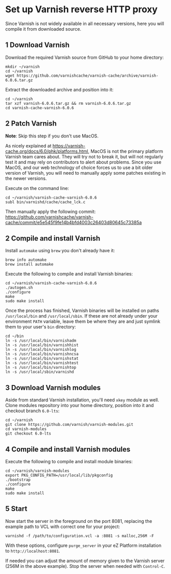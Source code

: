 # Set up Varnish reverse HTTP proxy

Since Varnish is not widely available in all necessary versions, here you will
compile it from downloaded source.

## 1 Download Varnish

Download the required Varnish source from GitHub to your home directory:

```console
mkdir ~/varnish
cd ~/varnish
wget https://github.com/varnishcache/varnish-cache/archive/varnish-6.0.6.tar.gz
```

Extract the downloaded archive and position into it:

```console
cd ~/varnish
tar xzf varnish-6.0.6.tar.gz && rm varnish-6.0.6.tar.gz
cd varnish-cache-varnish-6.0.6
```

## 2 Patch Varnish

**Note**: Skip this step if you don't use MacOS.

As nicely explained at https://varnish-cache.org/docs/6.0/phk/platforms.html,
MacOS is not the primary platform Varnish team cares about. They will try not to
break it, but will not regularly test it and may rely on contributors to alert
about problems. Since you use MacOS, and our web technology of choice forces us
to use a bit older version of Varnish, you will need to manually apply some
patches existing in the newer versions.

Execute on the command line:

```console
cd ~/varnish/varnish-cache-varnish-6.0.6
subl bin/varnishd/cache/cache_lck.c
```

Then manually apply the following commit: https://github.com/varnishcache/varnish-cache/commit/e5e545f9fe14b4bfd4003c26403d80645c73385a

## 2 Compile and install Varnish

Install `automake` using `brew` you don't already have it:

```console
brew info automake
brew install automake
```

Execute the following to compile and install Varnish binaries:

```console
cd ~/varnish/varnish-cache-varnish-6.0.6
./autogen.sh
./configure
make
sudo make install
```

Once the process has finished, Varnish binaries will be installed on paths
`/usr/local/bin` and `/usr/local/sbin`. If these are not already under your
environment `PATH` variable, leave them be where they are and just symlink them
to your user's `bin` directory:

```console
cd ~/bin
ln -s /usr/local/bin/varnishadm
ln -s /usr/local/bin/varnishhist
ln -s /usr/local/bin/varnishlog
ln -s /usr/local/bin/varnishncsa
ln -s /usr/local/bin/varnishstat
ln -s /usr/local/bin/varnishtest
ln -s /usr/local/bin/varnishtop
ln -s /usr/local/sbin/varnishd
```

## 3 Download Varnish modules

Aside from standard Varnish installation, you'll need `xkey` module as well.
Clone modules repository into your home directory, position into it and checkout
branch `6.0-lts`:

```console
cd ~/varnish
git clone https://github.com/varnish/varnish-modules.git
cd varnish-modules
git checkout 6.0-lts
```

## 4 Compile and install Varnish modules

Execute the following to compile and install module binaries:

```console
cd ~/varnish/varnish-modules
export PKG_CONFIG_PATH=/usr/local/lib/pkgconfig
./bootstrap
./configure
make
sudo make install
```

## 5 Start

Now start the server in the foreground on the port 8081, replacing the example
path to VCL with correct one for your project:

```console
varnishd -f /path/to/configuration.vcl -a :8081 -s malloc,256M -F
```

With these options, configure `purge_server` in your eZ Platform installation to
`http://localhost:8081`.

If needed you can adjust the amount of memory given to the Varnish server
(256M in the above example). Stop the server when needed with `Control-C`.
